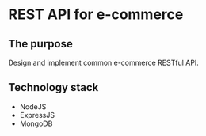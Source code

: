 # REST API for e-commerce

## The purpose
Design and implement common e-commerce RESTful API.

## Technology stack
- NodeJS
- ExpressJS
- MongoDB
